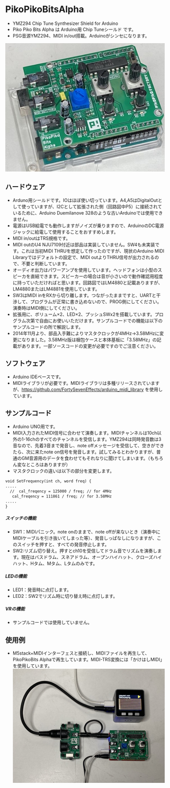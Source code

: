 # PikoPikoBitsAlpha
- YMZ294 Chip Tune Synthesizer Shield for Arduino
- Piko Piko Bits Alpha は Arduino用 Chip Tuneシールド です。
- PSG音源YMZ294、MIDI in/out搭載。Arduinoがシンセになります。


![Photo](pikopikobits_t.JPG)

## ハードウェア
- Arduno用シールドです。IOはほぼ使い切っています。A4,A5はDigitalOutとして使っていますが、I2Cとして拡張された側（回路図中P5）に接続されているために、Arduino Duemilanove 328のような古いArduinoでは使用できません。
- 電源はUSB給電でも動作しますがノイズが乗りますので、ArduinoのDC電源ジャックに給電して使用することをおすすめします。
- MIDI in/outはTRS規格です。
- MIDI outのU4 NJU7109付近は部品は実装していません。SW4も未実装です。これは当初MIDI THRUを想定して作ったのですが、現状のArduino MIDI Libraryではデフォルトの設定で、MIDI outよりTHRU信号が出力されるので、不要と判断しています。
- オーディオ出力はパワーアンプを使用しています。ヘッドフォンは小型のスピーカを直結できます。スピーカーの場合は音が小さいので動作確認用程度に持っていただければと思います。回路図ではLM4880と記載ありますが、LM4880またはLM4881を使用しています。
- SW3はMIDI inをRXから切り離します。つながったままですと、UARTと干渉して、プログラムが正常に書き込めないので、PROG側にしてください。演奏時はMIDI側にしてください。
- 拡張用に、ボリューム×2、LED×2、プッシュSWx2を搭載しています。プログラム次第で自由にお使いいただけます。サンプルコードでの機能は以下のサンプルコードの所で解説します。
- 2014年11月より、部品入手難によりマスタクロックが4MHz→3.58MHzに変更になりました。3.58MHz版は梱包ケースと本体基板に「3.58MHz」の記載があります。一部ソースコードの変更が必要ですのでご注意ください。
   
## ソフトウェア
- Arduino IDEベースです。
- MIDIライブラリが必要です。MIDIライブラリは多種リリースされていますが、https://github.com/FortySevenEffects/arduino_midi_library を使用しています。
## サンプルコード
- Arduino UNO用です。
- MIDI入力されたMIDI信号に合わせて演奏します。MIDIチャンネルは10ch以外の1-16chのすべてのチャンネルを受信します。YMZ294は同時発音数は3音なので、先着3音まで発音し、note offメッセージを受信して、空きができたら、次に来たnote on信号を発音します。試してみるとわかりますが、普通のGM音源用のデータを食わせてもそれなりに聞けてしまいます。（もちろん変なところはありますが）
- マスタクロックの違いは以下の部分を変更します。
```
void SetFrequency(int ch, word freq) {
.....
  //  cal_freqency = 125000 / freq; // for 4MHz
   cal_freqency = 111861 / freq; // for 3.58MHz
.....
}

```

##### スイッチの機能
- SW1：MIDIパニック。note onのままで、note offが来ないとき（演奏中にMIDIケーブルを引き抜いてしまった等）、発音しっぱなしになりますが、このスイッチを押すと、すべての発音停止します。
- SW2:リズム切り替え。押すとch10を受信してドラム音でリズムを演奏します。現在はバスドラム、スネアドラム、オープンハイハット、クローズハイハット、Hタム、Mタム、Lタムのみです。
##### LEDの機能
- LED1：発音時に点灯します。
- LED2：SW2でリズム時に切り替え時に点灯します。
##### VRの機能
- サンプルコードでは使用していません。
   
## 使用例
- M5stack+MIDIインターフェスと接続し、MIDIファイルを再生して、PikoPikoBits Alphaで再生しています。MIDI-TRS変換には「かけはしMIDI」を使用しています。
![Photo](sample.JPG)
   
